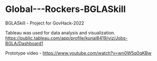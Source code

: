 # Global---Rockers-BGLASkill
BGLASkill - Project for GovHack-2022

Tableau was used for data analysis and visualization. 
https://public.tableau.com/app/profile/kunal8419/viz/Jobs-BGLA/Dashboard1

Prototype video - https://www.youtube.com/watch?v=wn0W5q0qKBw
